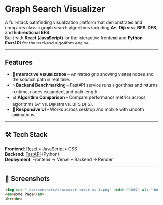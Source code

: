 # Graph Search Visualizer

A full-stack pathfinding visualization platform that demonstrates and compares classic graph search algorithms including **A\***, **Dijkstra**, **BFS**, **DFS**, and **Bidirectional BFS**.  
Built with **React (JavaScript)** for the interactive frontend and **Python FastAPI** for the backend algorithm engine.

---

## Features
- 🎨 **Interactive Visualization** – Animated grid showing visited nodes and the solution path in real time.  
- ⚡ **Backend Benchmarking** – FastAPI service runs algorithms and returns runtime, nodes expanded, and path length.  
- 📊 **Algorithm Comparison** – Compare performance metrics across algorithms (A\* vs. Dijkstra vs. BFS/DFS).  
- 📱 **Responsive UI** – Works across desktop and mobile with smooth animations.  

---

## 🛠️ Tech Stack
**Frontend**: [React](https://reactjs.org/) • JavaScript • CSS  
**Backend**: [FastAPI](https://fastapi.tiangolo.com/) (Python)  
**Deployment**: Frontend → Vercel • Backend → Render  

---

## 📸 Screenshots

```markdown
<img src="./screenshots/character-rater-ss-1.png" width="1000" alt="Home Page">
<em>Home Page</em>
<br><br>
